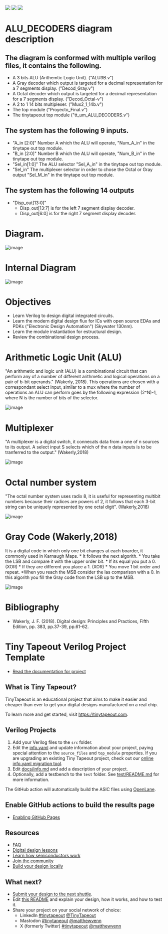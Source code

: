 ![](../../workflows/gds/badge.svg) ![](../../workflows/docs/badge.svg) ![](../../workflows/test/badge.svg)

# ALU_DECODERS diagram description
## The diagram is conformed with multiple verilog files, it contains the following.
  * A 3 bits ALU (Arithemtic Logic Unit). ("ALU3B.v")
  * A Gray decoder which output is targeted for a decimal representation for a 7 segments display. ("Decod_Gray.v")
  * A Octal decoder which output is targeted for a decimal representation for a 7 segments display. ("Decod_Octal-v")
  * A 2 to 1 14 bits multiplexer. ("Mux2_1_14b.v")
  * The top module ("Proyecto_Final.v")
  * The tinytapeout top module ("tt_um_ALU_DECODERS.v")
## The system has the following 9 inputs.
  * "A_in [2:0]" Number A which the ALU will operate, "Num_A_in" in the tinytape out top module.
  * "B_in [2:0]" Number B which the ALU will operate, "Num_B_in" in the tinytape out top module.
  * "Sel_in[1:0]" The ALU selector "Sel_A_in" in the tinytape out top module.
  * "Sel_in" The multiplexer selector in order to chose the Octal or Gray output "Sel_M_in" in the tinytape out top module.
## The system has the following 14 outputs
  * "Disp_out[13:0]"
    * Disp_out[13:7] is for the left 7 segment display decoder.
    * Disp_out[6:0] is for the right 7 segment display decoder.
# Diagram.
![image](https://github.com/luisquezada93/-tt06-ALU-Decoders-Luis/assets/165699033/97a83bc5-a656-4846-8e24-f262dd8499fd)
# Internal Diagram
![image](https://github.com/luisquezada93/-tt06-ALU-Decoders-Luis/assets/165699033/9f14a307-2a1c-451e-8b82-480ae9558133)
# Objectives
  * Learn Verilog to design digital integrated circuits.
  * Learn the modern digital design flux for ICs with open source EDAs and PDKs ("Electronic Design Automation") (Skywater 130nm).
  * Learn the module instantiation for estructural design.
  * Review the combinational design process.
# Arithmetic Logic Unit (ALU)
  "An arithmetic and logic unit (ALU) is a combinational circuit that can perform any of a number of different arithmetic and logical operations on a pair of b-bit operands." (Wakerly, 2018). This operations are chosen with a correspondant select input, similar to a mux where the number of operations an ALU can perform goes by the following expression (2^N)-1, where N is the number of bits of the selector.

![image](https://github.com/luisquezada93/-tt06-ALU-Decoders-Luis/assets/165699033/4a169738-cbcd-4057-851d-909a3a31a011)



# Multiplexer
  "A multiplexer is a digital switch, it connecats data from a one of n sources to its output. A select input S selects which of the n data inputs is to be tranferred to the output." (Wakerly,2018)

![image](https://github.com/luisquezada93/-tt06-ALU-Decoders-Luis/assets/165699033/bffbc417-601e-4f81-bdec-c14fbaa71497)



# Octal number system
  "The octal number system uses radix 8, it is useful for representing multibit numbers because their radices are powers of 2, it follows that each 3-bit string can be uniquely represented by one octal digit". (Wakerly,2018)

![image](https://github.com/luisquezada93/-tt06-ALU-Decoders-Luis/assets/165699033/853d1df7-fd7d-4593-9607-aa3ed77e3c0d)


# Gray Code (Wakerly,2018)
  It is a digital code in which only one bit changes at each boarder, it commonly used in Karnaugh Maps.
    * It follows the next algorith.
      * You take the LSB and compare it with the upper order bit.
        * If its equal you put a 0. (XOR)
        * If they are different you place a 1. (XOR)
      * You move 1 bit order and repeat.
      *When you reach the MSB consider the las comparison with a 0.
In this algorith you fill the Gray code from the LSB up to the MSB.

![image](https://github.com/luisquezada93/-tt06-ALU-Decoders-Luis/assets/165699033/a617c934-7ba1-4db9-b101-b12f0e9e660f)


# Bibliography
  * Wakerly, J. F. (2018). Digital design: Principles and Practices, Fifth Edition, pp. 383, pp.37-39, pp.61-62.
    





















# Tiny Tapeout Verilog Project Template

- [Read the documentation for project](docs/info.md)

## What is Tiny Tapeout?

TinyTapeout is an educational project that aims to make it easier and cheaper than ever to get your digital designs manufactured on a real chip.

To learn more and get started, visit https://tinytapeout.com.

## Verilog Projects

1. Add your Verilog files to the `src` folder.
2. Edit the [info.yaml](info.yaml) and update information about your project, paying special attention to the `source_files` and `top_module` properties. If you are upgrading an existing Tiny Tapeout project, check out our [online info.yaml migration tool](https://tinytapeout.github.io/tt-yaml-upgrade-tool/).
3. Edit [docs/info.md](docs/info.md) and add a description of your project.
4. Optionally, add a testbench to the `test` folder. See [test/README.md](test/README.md) for more information.

The GitHub action will automatically build the ASIC files using [OpenLane](https://www.zerotoasiccourse.com/terminology/openlane/).

## Enable GitHub actions to build the results page

- [Enabling GitHub Pages](https://tinytapeout.com/faq/#my-github-action-is-failing-on-the-pages-part)

## Resources

- [FAQ](https://tinytapeout.com/faq/)
- [Digital design lessons](https://tinytapeout.com/digital_design/)
- [Learn how semiconductors work](https://tinytapeout.com/siliwiz/)
- [Join the community](https://tinytapeout.com/discord)
- [Build your design locally](https://docs.google.com/document/d/1aUUZ1jthRpg4QURIIyzlOaPWlmQzr-jBn3wZipVUPt4)

## What next?

- [Submit your design to the next shuttle](https://app.tinytapeout.com/).
- Edit [this README](README.md) and explain your design, how it works, and how to test it.
- Share your project on your social network of choice:
  - LinkedIn [#tinytapeout](https://www.linkedin.com/search/results/content/?keywords=%23tinytapeout) [@TinyTapeout](https://www.linkedin.com/company/100708654/)
  - Mastodon [#tinytapeout](https://chaos.social/tags/tinytapeout) [@matthewvenn](https://chaos.social/@matthewvenn)
  - X (formerly Twitter) [#tinytapeout](https://twitter.com/hashtag/tinytapeout) [@matthewvenn](https://twitter.com/matthewvenn)
